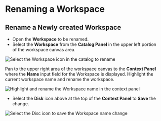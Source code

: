 # Renaming a Workspace

## Rename a Newly created Workspace

* Open the **Workspace** to be renamed.
* Select the **Workspace** from the **Catalog Panel** in the upper left portion of the workspace canvas area.

![Select the Workspace icon in the catalog to rename](https://maanaimages.blob.core.windows.net/maana-q-documentation/rename-workspace-001.png)



Pan to the upper right area of the workspace canvas to the **Context Panel** where the **Name** input field for the Workspace is displayed. Highlight the current workspace name and rename the workspace.

![Highlight and rename the Workspace name in the context panel](https://maanaimages.blob.core.windows.net/maana-q-documentation/rename-workspace-002.png)

* Select the **Disk** icon above at the top of the **Context Panel** to **Save** the change.

![Select the Disc icon to save the Workspace name change ](https://maanaimages.blob.core.windows.net/maana-q-documentation/rename-workspace-003.png)



